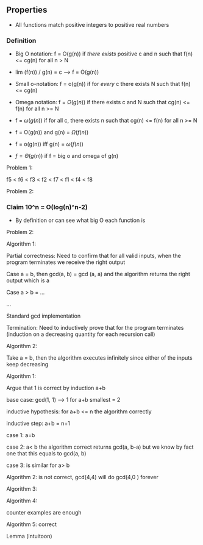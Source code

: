 ## Properties
-  All functions match positive integers to positive real numbers


### Definition
- Big O notation: f = O(g(n)) if *there exists* positive c and n such that f(n) <= cg(n) for all n > N
- lim (f(n)) / g(n) = c --> f = O(g(n))

- Small o-notation: f = o(g(n)) if for *every* c there exists N such that f(n) <= cg(n)
- Omega notation: f = $\Omega(g(n))$ if there exists c and N such that cg(n) <= f(n) for all n >= N
- f = $\omega(g(n))$ if for all c, there exists n such that cg(n) <= f(n) for all n >= N
- f = O(g(n)) and g(n) = $\Omega(f(n))$
- f = o(g(n)) iff g(n) = $\omega(f(n))$

- $f = \Theta (g(n))$ if f = big o and omega of g(n)


Problem 1:

f5 < f6 < f3 < f2 < f7 <  f1 < f4 < f8

Problem 2:

### Claim 10^n  = O(log(n)^n-2)
- By definition or can see what big O each function is


Problem 2:

Algorithm 1: 

Partial correctness: Need to confirm that for all valid inputs, when the program terminates we receive the right output

Case a = b, then gcd(a, b) = gcd (a, a) and the algorithm returns the right output which is a

Case a > b = ...

...

Standard gcd implementation

Termination: Need to inductively prove that for the program terminates (induction on a decreasing quantity for each recursion call)

Algorithm 2:

Take a = b, then the algorithm executes infinitely since either of the inputs keep decreasing 


Algorithm 1:

Argue that 1 is correct by induction a+b 

base case: gcd(1, 1) --> 1 for a+b smallest = 2 

inductive hypothesis: for a+b <= n the algorithm correctly 

inductive step: a+b = n+1

case 1: a=b

case 2: a< b the algorithm correct returns gcd(a, b-a) but we know by fact one that this equals to gcd(a, b)

case 3: is similar for a> b 



Algorithm 2: is not correct, gcd(4,4) will do gcd(4,0 ) forever

Algorithm 3: 

Algorithm 4:

counter examples are enough

Algorithm 5: correct

Lemma (intuitoon)